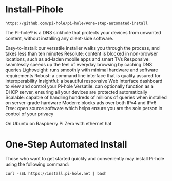 # Install-Pihole
  
`https://github.com/pi-hole/pi-hole/#one-step-automated-install`

The Pi-hole® is a DNS sinkhole that protects your devices from unwanted content, without installing any client-side software.

Easy-to-install: our versatile installer walks you through the process, and takes less than ten minutes
Resolute: content is blocked in non-browser locations, such as ad-laden mobile apps and smart TVs
Responsive: seamlessly speeds up the feel of everyday browsing by caching DNS queries
Lightweight: runs smoothly with minimal hardware and software requirements
Robust: a command line interface that is quality assured for interoperability
Insightful: a beautiful responsive Web Interface dashboard to view and control your Pi-hole
Versatile: can optionally function as a DHCP server, ensuring all your devices are protected automatically
Scalable: capable of handling hundreds of millions of queries when installed on server-grade hardware
Modern: blocks ads over both IPv4 and IPv6
Free: open source software which helps ensure you are the sole person in control of your privacy

On Ubuntu on Raspberry Pi Zero with ethernet hat

# One-Step Automated Install  
Those who want to get started quickly and conveniently may install Pi-hole using the following command:  

`curl -sSL https://install.pi-hole.net | bash`
